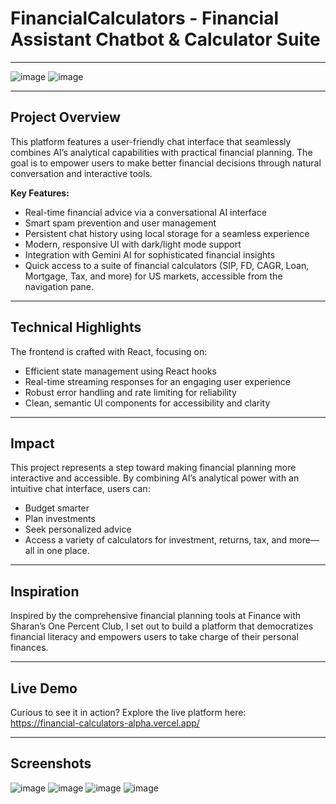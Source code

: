# FinancialCalculators - Financial Assistant Chatbot & Calculator Suite

---

![image](https://github.com/user-attachments/assets/1192c2aa-0ee0-46f7-8b1d-488d99529eeb)
![image](https://github.com/user-attachments/assets/9136728d-3ddb-4c35-b957-8bb5b427aa75)

---

## Project Overview

This platform features a user-friendly chat interface that seamlessly combines AI’s analytical capabilities with practical financial planning. The goal is to empower users to make better financial decisions through natural conversation and interactive tools.

**Key Features:**

- Real-time financial advice via a conversational AI interface
- Smart spam prevention and user management
- Persistent chat history using local storage for a seamless experience
- Modern, responsive UI with dark/light mode support
- Integration with Gemini AI for sophisticated financial insights
- Quick access to a suite of financial calculators (SIP, FD, CAGR, Loan, Mortgage, Tax, and more) for US markets, accessible from the navigation pane.

---

## Technical Highlights

The frontend is crafted with React, focusing on:

- Efficient state management using React hooks
- Real-time streaming responses for an engaging user experience
- Robust error handling and rate limiting for reliability
- Clean, semantic UI components for accessibility and clarity

---

## Impact

This project represents a step toward making financial planning more interactive and accessible. By combining AI’s analytical power with an intuitive chat interface, users can:

- Budget smarter
- Plan investments
- Seek personalized advice
- Access a variety of calculators for investment, returns, tax, and more—all in one place.

---

## Inspiration

Inspired by the comprehensive financial planning tools at Finance with Sharan’s One Percent Club, I set out to build a platform that democratizes financial literacy and empowers users to take charge of their personal finances.

---

## Live Demo

Curious to see it in action? Explore the live platform here:  
https://financial-calculators-alpha.vercel.app/

---

## Screenshots

![image](https://github.com/user-attachments/assets/b859ecca-9079-495c-b604-c23a8bf8e4fd)
![image](https://github.com/user-attachments/assets/5e405841-f9f2-4c36-9517-f9c89fb620e0)
![image](https://github.com/user-attachments/assets/6676efc3-8c96-41c6-9d4a-76a8ec9da3d3)
![image](https://github.com/user-attachments/assets/b9c328eb-1f0b-4c6d-b502-89f5f87a2853)

